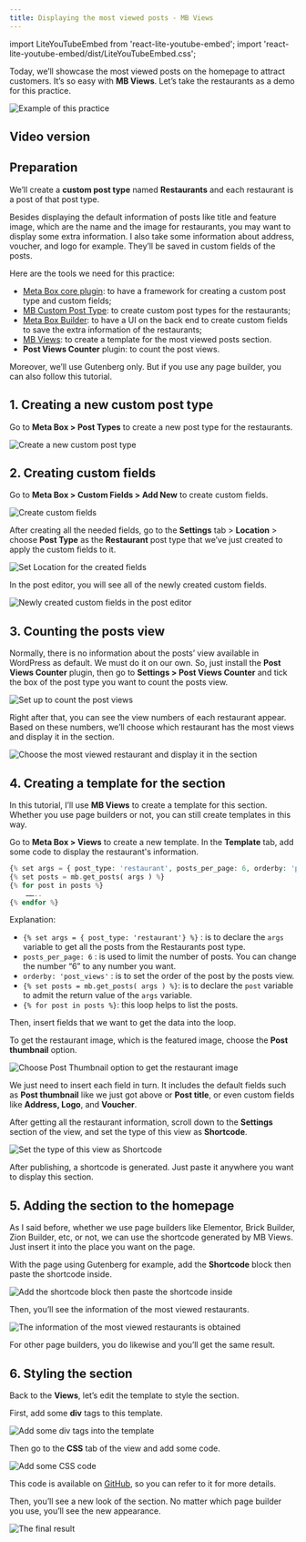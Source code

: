 ```yaml
---
title: Displaying the most viewed posts - MB Views
---
```


import LiteYouTubeEmbed from 'react-lite-youtube-embed';
import 'react-lite-youtube-embed/dist/LiteYouTubeEmbed.css';

Today, we’ll showcase the most viewed posts on the homepage to attract customers. It’s so easy with **MB Views**. Let’s take the restaurants as a demo for this practice.

![Example of this practice](https://i.imgur.com/4kOQh7l.png)

## Video version

<LiteYouTubeEmbed id='JEph7bhDhm8' />

## Preparation

We’ll create a **custom post type** named **Restaurants** and each restaurant is a post of that post type.

Besides displaying the default information of posts like title and feature image, which are the name and the image for restaurants, you may want to display some extra information. I also take some information about address, voucher, and logo for example. They’ll be saved in custom fields of the posts.

Here are the tools we need for this practice:

* [Meta Box core plugin](https://wordpress.org/plugins/meta-box/): to have a framework for creating a custom post type and custom fields;
* [MB Custom Post Type](https://metabox.io/plugins/custom-post-type/): to create custom post types for the restaurants;
* [Meta Box Builder](https://metabox.io/plugins/meta-box-builder/): to have a UI on the back end to create custom fields to save the extra information of the restaurants;
* [MB Views](https://metabox.io/plugins/mb-views/): to create a template for the most viewed posts section.
* **Post Views Counter** plugin: to count the post views.

Moreover, we’ll use Gutenberg only. But if you use any page builder, you can also follow this tutorial.

## 1. Creating a new custom post type

Go to **Meta Box > Post Types** to create a new post type for the restaurants.

![Create a new custom post type](https://i.imgur.com/9bSixyT.png)

## 2. Creating custom fields

Go to **Meta Box > Custom Fields > Add New** to create custom fields.

![Create custom fields](https://i.imgur.com/JqG6idp.png)

After creating all the needed fields, go to the **Settings** tab > **Location** > choose **Post Type** as the **Restaurant** post type that we’ve just created to apply the custom fields to it.

![Set Location for the created fields](https://i.imgur.com/XGY0Ch6.png)

In the post editor, you will see all of the newly created custom fields.

![Newly created custom fields in the post editor](https://i.imgur.com/0tzGv05.png)

## 3. Counting the posts view

Normally, there is no information about the posts’ view available in WordPress as default. We must do it on our own. So, just install the **Post Views Counter** plugin, then go to **Settings > Post Views Counter** and tick the box of the post type you want to count the posts view.

![Set up to count the post views](https://i.imgur.com/U9NGVTt.png)

Right after that, you can see the view numbers of each restaurant appear. Based on these numbers, we’ll choose which restaurant has the most views and display it in the section.

![Choose the most viewed restaurant and display it in the section](https://i.imgur.com/y4mB0Lj.png)

## 4. Creating a template for the section

In this tutorial, I’ll use **MB Views** to create a template for this section. Whether you use page builders or not, you can still create templates in this way.

Go to **Meta Box > Views** to create a new template. In the **Template** tab, add some code to display the restaurant's information.

```php
{% set args = { post_type: 'restaurant', posts_per_page: 6, orderby: 'post_views', order: 'DESC' } %}
{% set posts = mb.get_posts( args ) %}
{% for post in posts %}
    ……..
{% endfor %}
```

Explanation:

* `{% set args = { post_type: 'restaurant'} %}` : is to declare the `args` variable to get all the posts from the Restaurants post type.
* `posts_per_page: 6` : is used to limit the number of posts. You can change the number “6” to any number you want.
* `orderby: 'post_views'` : is to set the order of the post by the posts view.
* `{% set posts = mb.get_posts( args ) %}`: is to declare the `post` variable to admit the return value of the `args` variable.
* `{% for post in posts %}`: this loop helps to list the posts.

Then, insert fields that we want to get the data into the loop.

To get the restaurant image, which is the featured image, choose the **Post thumbnail** option.

![Choose Post Thumbnail option to get the restaurant image](https://i.imgur.com/E7XglfO.png)

We just need to insert each field in turn. It includes the default fields such as **Post thumbnail** like we just got above or **Post title**, or even custom fields like **Address, Logo**, and **Voucher**.

After getting all the restaurant information, scroll down to the **Settings** section of the view, and set the type of this view as **Shortcode**.

![Set the type of this view as Shortcode](https://i.imgur.com/V6q3uMT.png)

After publishing, a shortcode is generated. Just paste it anywhere you want to display this section.

## 5. Adding the section to the homepage

As I said before, whether we use page builders like Elementor, Brick Builder, Zion Builder, etc, or not, we can use the shortcode generated by MB Views. Just insert it into the place you want on the page.

With the page using Gutenberg for example, add the **Shortcode** block then paste the shortcode inside.

![Add the shortcode block then paste the shortcode inside](https://i.imgur.com/nC9htNj.png)

Then, you’ll see the information of the most viewed restaurants.

![The information of the most viewed restaurants is obtained](https://i.imgur.com/JiEpqgD.png)

For other page builders, you do likewise and you’ll get the same result.

## 6. Styling the section

Back to the **Views**, let’s edit the template to style the section.

First, add some **div** tags to this template.

![Add some div tags into the template](https://i.imgur.com/zipEfKi.png)

Then go to the **CSS** tab of the view and add some code.

![Add some CSS code](https://i.imgur.com/YTJRyc7.png)

This code is available on [GitHub](https://github.com/wpmetabox/tutorials/blob/master/display-most-viewed-restaurant-with-mb-views/custom.css), so you can refer to it for more details.

Then, you’ll see a new look of the section. No matter which page builder you use, you’ll see the new appearance.

![The final result](https://i.imgur.com/4kOQh7l.png)

